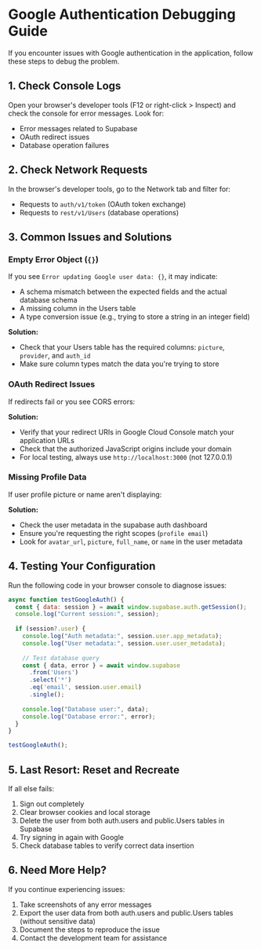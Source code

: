 # Google Authentication Debugging Guide

If you encounter issues with Google authentication in the application, follow these steps to debug the problem.

## 1. Check Console Logs

Open your browser's developer tools (F12 or right-click > Inspect) and check the console for error messages. Look for:

- Error messages related to Supabase
- OAuth redirect issues
- Database operation failures

## 2. Check Network Requests

In the browser's developer tools, go to the Network tab and filter for:

- Requests to `auth/v1/token` (OAuth token exchange)
- Requests to `rest/v1/Users` (database operations)

## 3. Common Issues and Solutions

### Empty Error Object (`{}`)

If you see `Error updating Google user data: {}`, it may indicate:

- A schema mismatch between the expected fields and the actual database schema
- A missing column in the Users table
- A type conversion issue (e.g., trying to store a string in an integer field)

**Solution:**
- Check that your Users table has the required columns: `picture`, `provider`, and `auth_id`
- Make sure column types match the data you're trying to store

### OAuth Redirect Issues

If redirects fail or you see CORS errors:

**Solution:**
- Verify that your redirect URIs in Google Cloud Console match your application URLs
- Check that the authorized JavaScript origins include your domain
- For local testing, always use `http://localhost:3000` (not 127.0.0.1)

### Missing Profile Data

If user profile picture or name aren't displaying:

**Solution:**
- Check the user metadata in the supabase auth dashboard
- Ensure you're requesting the right scopes (`profile email`)
- Look for `avatar_url`, `picture`, `full_name`, or `name` in the user metadata

## 4. Testing Your Configuration

Run the following code in your browser console to diagnose issues:

```javascript
async function testGoogleAuth() {
  const { data: session } = await window.supabase.auth.getSession();
  console.log("Current session:", session);
  
  if (session?.user) {
    console.log("Auth metadata:", session.user.app_metadata);
    console.log("User metadata:", session.user.user_metadata);
    
    // Test database query
    const { data, error } = await window.supabase
      .from('Users')
      .select('*')
      .eq('email', session.user.email)
      .single();
      
    console.log("Database user:", data);
    console.log("Database error:", error);
  }
}

testGoogleAuth();
```

## 5. Last Resort: Reset and Recreate

If all else fails:

1. Sign out completely
2. Clear browser cookies and local storage
3. Delete the user from both auth.users and public.Users tables in Supabase
4. Try signing in again with Google
5. Check database tables to verify correct data insertion

## 6. Need More Help?

If you continue experiencing issues:

1. Take screenshots of any error messages
2. Export the user data from both auth.users and public.Users tables (without sensitive data)
3. Document the steps to reproduce the issue
4. Contact the development team for assistance
